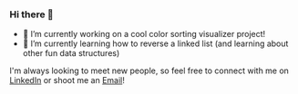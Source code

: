 ### Hi there 👋



- 🔭 I’m currently working on a cool color sorting visualizer project!
- 🌱 I’m currently learning how to reverse a linked list (and learning about other fun data structures)

I'm always looking to meet new people, so feel free to connect with me on [LinkedIn](https://www.linkedin.com/in/shivaganapathy/)  or shoot me an [Email](mailto:shivastem@gmail.com)!



